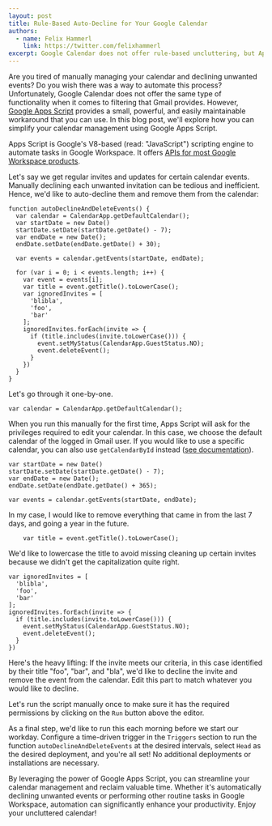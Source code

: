 ```yaml
---
layout: post
title: Rule-Based Auto-Decline for Your Google Calendar
authors:
  - name: Felix Hammerl
    link: https://twitter.com/felixhammerl
excerpt: Google Calendar does not offer rule-based uncluttering, but Apps Script offers a workaround.
---
```


Are you tired of manually managing your calendar and declining unwanted events? Do you wish there was a way to automate this process? Unfortunately, Google Calendar does not offer the same type of functionality when it comes to filtering that Gmail provides. However, [Google Apps Script](https://script.google.com/) provides a small, powerful, and easily maintainable workaround that you can use. In this blog post, we'll explore how you can simplify your calendar management using Google Apps Script.

Apps Script is Google's V8-based (read: "JavaScript") scripting engine to automate tasks in Google Workspace. It offers [APIs for most Google Workspace products](https://developers.google.com/apps-script/reference).

Let's say we get regular invites and updates for certain calendar events. Manually declining each unwanted invitation can be tedious and inefficient. Hence, we'd like to auto-decline them and remove them from the calendar:

```
function autoDeclineAndDeleteEvents() {
  var calendar = CalendarApp.getDefaultCalendar();
  var startDate = new Date()
  startDate.setDate(startDate.getDate() - 7);
  var endDate = new Date();
  endDate.setDate(endDate.getDate() + 30);

  var events = calendar.getEvents(startDate, endDate);
  
  for (var i = 0; i < events.length; i++) {
    var event = events[i];
    var title = event.getTitle().toLowerCase();
    var ignoredInvites = [
      'blibla',
      'foo',
      'bar'
    ];
    ignoredInvites.forEach(invite => {
      if (title.includes(invite.toLowerCase())) {
        event.setMyStatus(CalendarApp.GuestStatus.NO);
        event.deleteEvent();
      }
    })
  }
}
```

Let's go through it one-by-one.

```
var calendar = CalendarApp.getDefaultCalendar();
```
When you run this manually for the first time, Apps Script will ask for the privileges required to edit your calendar. In this case, we choose the default calendar of the logged in Gmail user. If you would like to use a specific calendar, you can also use `getCalendarById` instead ([see documentation](https://developers.google.com/apps-script/reference/calendar/calendar-app#getcalendarbyidid)).

```
var startDate = new Date()
startDate.setDate(startDate.getDate() - 7);
var endDate = new Date();
endDate.setDate(endDate.getDate() + 365);

var events = calendar.getEvents(startDate, endDate);
```

In my case, I would like to remove everything that came in from the last 7 days, and going a year in the future.

```
    var title = event.getTitle().toLowerCase();
```

We'd like to lowercase the title to avoid missing cleaning up certain invites because we didn't get the capitalization quite right.

```
var ignoredInvites = [
  'blibla',
  'foo',
  'bar'
];
ignoredInvites.forEach(invite => {
  if (title.includes(invite.toLowerCase())) {
    event.setMyStatus(CalendarApp.GuestStatus.NO);
    event.deleteEvent();
  }
})
```

Here's the heavy lifting: If the invite meets our criteria, in this case identified by their title "foo", "bar", and "bla", we'd like to decline the invite and remove the event from the calendar. Edit this part to match whatever you would like to decline.

Let's run the script manually once to make sure it has the required permissions by clicking on the `Run` button above the editor.

As a final step, we'd like to run this each morning before we start our workday. Configure a time-driven trigger in the `Triggers` section to run the function `autoDeclineAndDeleteEvents` at the desired intervals, select `Head` as the desired deployment, and you're all set! No additional deployments or installations are necessary.

By leveraging the power of Google Apps Script, you can streamline your calendar management and reclaim valuable time. Whether it's automatically declining unwanted events or performing other routine tasks in Google Workspace, automation can significantly enhance your productivity. Enjoy your uncluttered calendar!
